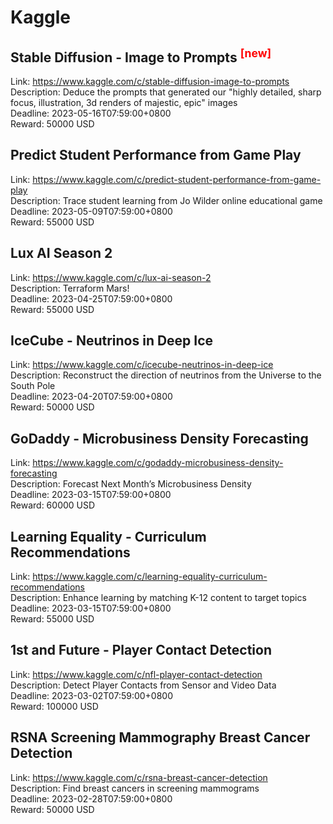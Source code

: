 # Kaggle



## Stable Diffusion - Image to Prompts <sup style="color:red">[new]<sup>  

Link: https://www.kaggle.com/c/stable-diffusion-image-to-prompts  
Description: Deduce the prompts that generated our "highly detailed, sharp focus, illustration, 3d renders of majestic, epic" images  
Deadline: 2023-05-16T07:59:00+0800  
Reward: 50000 USD  


## Predict Student Performance from Game Play

Link: https://www.kaggle.com/c/predict-student-performance-from-game-play  
Description: Trace student learning from Jo Wilder online educational game  
Deadline: 2023-05-09T07:59:00+0800  
Reward: 55000 USD  


## Lux AI Season 2

Link: https://www.kaggle.com/c/lux-ai-season-2  
Description: Terraform Mars!  
Deadline: 2023-04-25T07:59:00+0800  
Reward: 55000 USD  


## IceCube - Neutrinos in Deep Ice

Link: https://www.kaggle.com/c/icecube-neutrinos-in-deep-ice  
Description: Reconstruct the direction of neutrinos from the Universe to the South Pole  
Deadline: 2023-04-20T07:59:00+0800  
Reward: 50000 USD  


## GoDaddy - Microbusiness Density Forecasting

Link: https://www.kaggle.com/c/godaddy-microbusiness-density-forecasting  
Description: Forecast Next Month’s Microbusiness Density  
Deadline: 2023-03-15T07:59:00+0800  
Reward: 60000 USD  


## Learning Equality - Curriculum Recommendations

Link: https://www.kaggle.com/c/learning-equality-curriculum-recommendations  
Description: Enhance learning by matching K-12 content to target topics  
Deadline: 2023-03-15T07:59:00+0800  
Reward: 55000 USD  


## 1st and Future - Player Contact Detection

Link: https://www.kaggle.com/c/nfl-player-contact-detection  
Description: Detect Player Contacts from Sensor and Video Data  
Deadline: 2023-03-02T07:59:00+0800  
Reward: 100000 USD  


## RSNA Screening Mammography Breast Cancer Detection

Link: https://www.kaggle.com/c/rsna-breast-cancer-detection  
Description: Find breast cancers in screening mammograms  
Deadline: 2023-02-28T07:59:00+0800  
Reward: 50000 USD  


